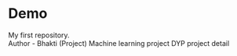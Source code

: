 # Demo
My first repository.
<br>
Author - Bhakti (Project)
Machine learning project
DYP
project detail
